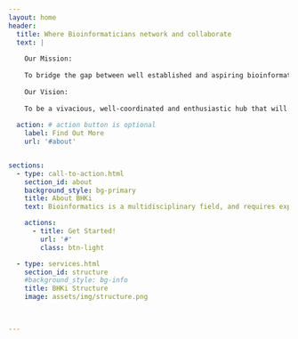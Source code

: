 ```yaml
---
layout: home
header:
  title: Where Bioinformaticians network and collaborate
  text: | 
  
    Our Mission:
    
    To bridge the gap between well established and aspiring bioinformaticians through peer training and mentorship so as to enhance collaborations to foster quality scientific research and innovations and promote the sharing of data, skills and codes.
    
    Our Vision:
    
    To be a vivacious, well-coordinated and enthusiastic hub that will develop bioinformatics and skills set through creating awareness, collaborations and capacity development.
  
  action: # action button is optional
    label: Find Out More
    url: '#about'


sections:
  - type: call-to-action.html
    section_id: about
    background_style: bg-primary
    title: About BHKi
    text: Bioinformatics is a multidisciplinary field, and requires expertise in computer technology, biology, statistics and mathematics. Training in bioinformatics does not simply require formal training in each of these disciplines, but also the integration of this knowledge and coherent application thereof to problems in biology. Research in modern biology, similarly, requires cross application of knowledge in an integrated fashion. The multidisciplinary nature of bioinformatics involves integration of various disciplines such as computer science, biology, statistics and mathematics.Therefore, to address the requirement for multidisciplinary training in bioinformatics, the establishment of new training programs that combine the required constituent fields are needed. To nurture and promote bioinformatics research will require an organizational entity that can facilitate the integration of these disciplines, promote the integration of skills and allow productive intellectual exchange and discussion in addressing bioinformatics questions. In other words, an entity that can facilitate the formation of a critical mass in bioinformatics research expertise.The Bioinformatics Hub of Kenya represents such an entity that can develop and manage training in bioinformatics and computational biology and a space in which research in bioinformatics is practiced.

    actions:
      - title: Get Started!
        url: '#'
        class: btn-light

  - type: services.html
    section_id: structure
    #background_style: bg-info
    title: BHKi Structure
    image: assets/img/structure.png
    


---
```

